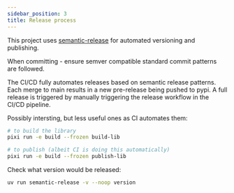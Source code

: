 ```yaml
---
sidebar_position: 3
title: Release process
---
```

This project uses [semantic-release](https://semantic-release.gitbook.io/) for automated versioning and publishing.


When committing - ensure semver compatible standard commit patterns are followed.

The CI/CD fully automates releases based on semantic release patterns.
Each merge to main results in a new pre-release being pushed to pypi.
A full release is triggered by manually triggering the release workflow in the CI/CD pipeline.

Possibly intersting, but less useful ones as CI automates them:

```bash
# to build the library
pixi run -e build --frozen build-lib

# to publish (albeit CI is doing this automatically)
pixi run -e build --frozen publish-lib

```

Check what version would be released:

```bash
uv run semantic-release -v --noop version
```